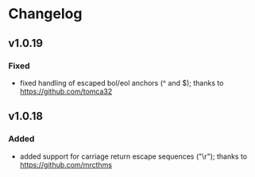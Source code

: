 # Changelog

## v1.0.19
### Fixed
- fixed handling of escaped bol/eol anchors (\^ and \$); thanks to https://github.com/tomca32

## v1.0.18
### Added
- added support for carriage return escape sequences ("\r"); thanks to https://github.com/mrcthms
